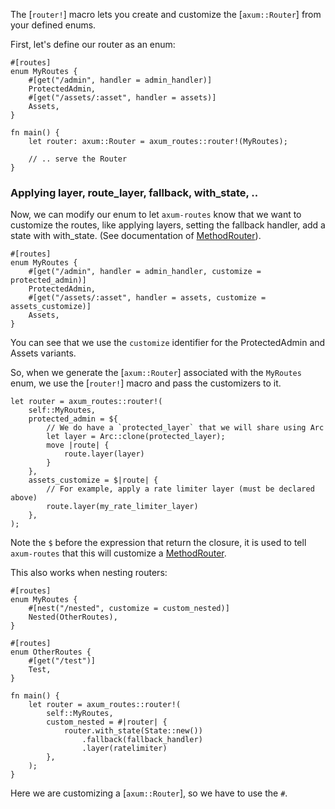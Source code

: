 The [`router!`] macro lets you create and customize the [`axum::Router`] from
your defined enums.

First, let's define our router as an enum:
```no_test,rust
#[routes]
enum MyRoutes {
    #[get("/admin", handler = admin_handler)]
    ProtectedAdmin,
    #[get("/assets/:asset", handler = assets)]
    Assets,
}

fn main() {
    let router: axum::Router = axum_routes::router!(MyRoutes);

    // .. serve the Router
}
```

### Applying layer, route_layer, fallback, with_state, ..

Now, we can modify our enum to let `axum-routes` know that we want to customize
the routes, like applying layers, setting the fallback handler, add a state with
with_state. (See documentation of [MethodRouter](`axum::routing::method_routing::MethodRouter`)).

```no_test,rust
#[routes]
enum MyRoutes {
    #[get("/admin", handler = admin_handler, customize = protected_admin)]
    ProtectedAdmin,
    #[get("/assets/:asset", handler = assets, customize = assets_customize)]
    Assets,
}
```

You can see that we use the `customize` identifier for the ProtectedAdmin
and Assets variants.

So, when we generate the [`axum::Router`] associated with the `MyRoutes` enum,
we use the [`router!`] macro and pass the customizers to it.

```no_test,rust
let router = axum_routes::router!(
    self::MyRoutes,
    protected_admin = ${
        // We do have a `protected_layer` that we will share using Arc
        let layer = Arc::clone(protected_layer);
        move |route| {
            route.layer(layer)
        }
    },
    assets_customize = $|route| {
        // For example, apply a rate limiter layer (must be declared above)
        route.layer(my_rate_limiter_layer)
    },
);
```

Note the `$` before the expression that return the closure, it is used
to tell `axum-routes` that this will customize a [MethodRouter](`axum::routing::method_routing::MethodRouter`).

This also works when nesting routers:

```no_test,rust
#[routes]
enum MyRoutes {
    #[nest("/nested", customize = custom_nested)]
    Nested(OtherRoutes),
}

#[routes]
enum OtherRoutes {
    #[get("/test")]
    Test,
}

fn main() {
    let router = axum_routes::router!(
        self::MyRoutes,
        custom_nested = #|router| {
            router.with_state(State::new())
                .fallback(fallback_handler)
                .layer(ratelimiter)
        },
    );
}
```

Here we are customizing a [`axum::Router`], so we have to use the `#`.
